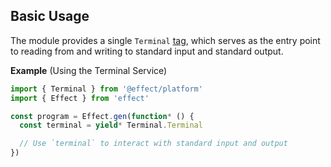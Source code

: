 ## Basic Usage

The module provides a single `Terminal` [tag](/docs/requirements-management/services/), which serves as the entry point to reading from and writing to standard input and standard output.

**Example** (Using the Terminal Service)

```ts twoslash
import { Terminal } from '@effect/platform'
import { Effect } from 'effect'

const program = Effect.gen(function* () {
  const terminal = yield* Terminal.Terminal

  // Use `terminal` to interact with standard input and output
})
```
